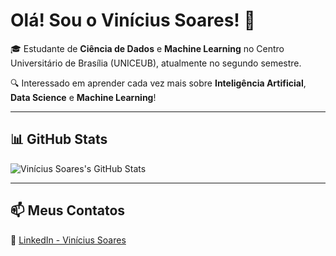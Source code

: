 # Olá! Sou o Vinícius Soares! 👋

🎓 Estudante de **Ciência de Dados** e **Machine Learning** no Centro Universitário de Brasília (UNICEUB), atualmente no segundo semestre.

🔍 Interessado em aprender cada vez mais sobre **Inteligência Artificial**, **Data Science** e **Machine Learning**!

---

## 📊 GitHub Stats

![Vinícius Soares's GitHub Stats](https://github-readme-stats.vercel.app/api?username=vinisoares9&show_icons=true&theme=tokyonight)

---

## 📫 Meus Contatos

🔗 [LinkedIn - Vinícius Soares](https://www.linkedin.com/in/vin%C3%ADcius-soares-b60616352/)

